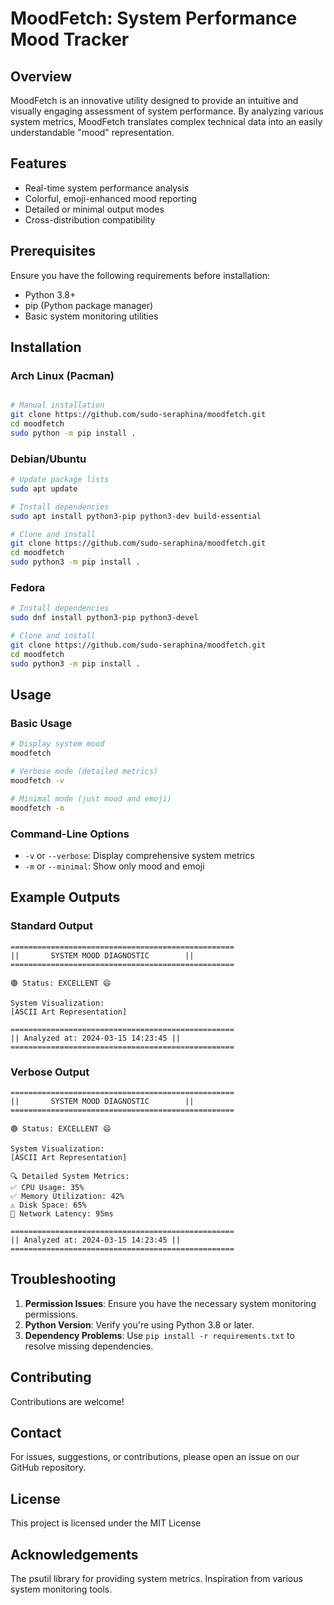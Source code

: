 # MoodFetch: System Performance Mood Tracker

## Overview

MoodFetch is an innovative utility designed to provide an intuitive and visually engaging assessment of system performance. By analyzing various system metrics, MoodFetch translates complex technical data into an easily understandable "mood" representation.

## Features

- Real-time system performance analysis
- Colorful, emoji-enhanced mood reporting
- Detailed or minimal output modes
- Cross-distribution compatibility

## Prerequisites

Ensure you have the following requirements before installation:

- Python 3.8+
- pip (Python package manager)
- Basic system monitoring utilities

## Installation

### Arch Linux (Pacman)

```bash

# Manual installation
git clone https://github.com/sudo-seraphina/moodfetch.git
cd moodfetch
sudo python -m pip install .
```

### Debian/Ubuntu

```bash
# Update package lists
sudo apt update

# Install dependencies
sudo apt install python3-pip python3-dev build-essential

# Clone and install
git clone https://github.com/sudo-seraphina/moodfetch.git
cd moodfetch
sudo python3 -m pip install .
```

### Fedora

```bash
# Install dependencies
sudo dnf install python3-pip python3-devel

# Clone and install
git clone https://github.com/sudo-seraphina/moodfetch.git
cd moodfetch
sudo python3 -m pip install .
```

## Usage

### Basic Usage

```bash
# Display system mood
moodfetch

# Verbose mode (detailed metrics)
moodfetch -v

# Minimal mode (just mood and emoji)
moodfetch -m
```

### Command-Line Options

- `-v` or `--verbose`: Display comprehensive system metrics
- `-m` or `--minimal`: Show only mood and emoji

## Example Outputs

### Standard Output
```
==================================================
||       SYSTEM MOOD DIAGNOSTIC        ||
==================================================

🟢 Status: EXCELLENT 😄

System Visualization:
[ASCII Art Representation]

==================================================
|| Analyzed at: 2024-03-15 14:23:45 ||
==================================================
```

### Verbose Output
```
==================================================
||       SYSTEM MOOD DIAGNOSTIC        ||
==================================================

🟢 Status: EXCELLENT 😄

System Visualization:
[ASCII Art Representation]

🔍 Detailed System Metrics:
✅ CPU Usage: 35%
✅ Memory Utilization: 42%
⚠️ Disk Space: 65%
🚨 Network Latency: 95ms

==================================================
|| Analyzed at: 2024-03-15 14:23:45 ||
==================================================
```

## Troubleshooting

1. **Permission Issues**: Ensure you have the necessary system monitoring permissions.
2. **Python Version**: Verify you're using Python 3.8 or later.
3. **Dependency Problems**: Use `pip install -r requirements.txt` to resolve missing dependencies.

## Contributing

Contributions are welcome! 

## Contact

For issues, suggestions, or contributions, please open an issue on our GitHub repository.

## License
This project is licensed under the MIT License 

## Acknowledgements
The psutil library for providing system metrics.
Inspiration from various system monitoring tools.
